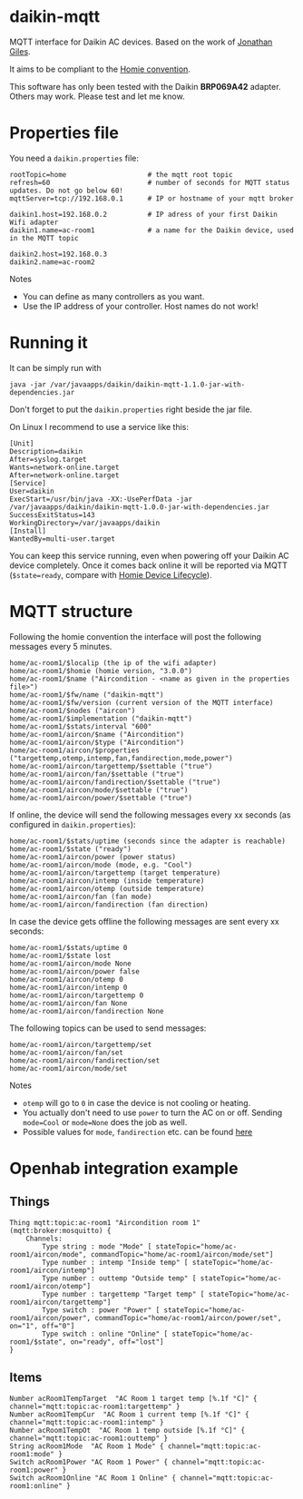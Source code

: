 # daikin-mqtt
MQTT interface for Daikin AC devices. 
Based on the work of [Jonathan Giles](https://bitbucket.org/JonathanGiles/jdaikin/src/default/).

It aims to be compliant to the [Homie convention](https://homieiot.github.io).

This software has only been tested with the Daikin **BRP069A42** adapter. Others may work. Please test and let me know.

# Properties file
You need a `daikin.properties` file:

```
rootTopic=home                    # the mqtt root topic
refresh=60                        # number of seconds for MQTT status updates. Do not go below 60!
mqttServer=tcp://192.168.0.1      # IP or hostname of your mqtt broker

daikin1.host=192.168.0.2          # IP adress of your first Daikin Wifi adapter
daikin1.name=ac-room1             # a name for the Daikin device, used in the MQTT topic

daikin2.host=192.168.0.3
daikin2.name=ac-room2
```

Notes
* You can define as many controllers as you want.
* Use the IP address of your controller. Host names do not work!

# Running it
It can be simply run with

`java -jar /var/javaapps/daikin/daikin-mqtt-1.1.0-jar-with-dependencies.jar`

Don't forget to put the `daikin.properties` right beside the jar file.

On Linux I recommend to use a service like this:

```
[Unit]
Description=daikin
After=syslog.target
Wants=network-online.target
After=network-online.target
[Service]
User=daikin
ExecStart=/usr/bin/java -XX:-UsePerfData -jar /var/javaapps/daikin/daikin-mqtt-1.0.0-jar-with-dependencies.jar
SuccessExitStatus=143
WorkingDirectory=/var/javaapps/daikin
[Install]
WantedBy=multi-user.target
```

You can keep this service running, even when powering off your Daikin AC device completely. Once it comes back online it will be reported via MQTT (`$state=ready`, compare with [Homie Device Lifecycle](https://homieiot.github.io/specification/#device-lifecycle)).

# MQTT structure

Following the homie convention the interface will post the following messages every 5 minutes.

```
home/ac-room1/$localip (the ip of the wifi adapter)
home/ac-room1/$homie (homie version, "3.0.0")
home/ac-room1/$name ("Aircondition - <name as given in the properties file>")
home/ac-room1/$fw/name ("daikin-mqtt")
home/ac-room1/$fw/version (current version of the MQTT interface)
home/ac-room1/$nodes ("aircon")
home/ac-room1/$implementation ("daikin-mqtt")
home/ac-room1/$stats/interval "600"
home/ac-room1/aircon/$name ("Aircondition")
home/ac-room1/aircon/$type ("Aircondition")
home/ac-room1/aircon/$properties ("targettemp,otemp,intemp,fan,fandirection,mode,power")
home/ac-room1/aircon/targettemp/$settable ("true")
home/ac-room1/aircon/fan/$settable ("true")
home/ac-room1/aircon/fandirection/$settable ("true")
home/ac-room1/aircon/mode/$settable ("true")
home/ac-room1/aircon/power/$settable ("true")
```


If online, the device will send the following messages every xx seconds (as configured in `daikin.properties`):

```
home/ac-room1/$stats/uptime (seconds since the adapter is reachable)
home/ac-room1/$state ("ready")
home/ac-room1/aircon/power (power status)
home/ac-room1/aircon/mode (mode, e.g. "Cool")
home/ac-room1/aircon/targettemp (target temperature)
home/ac-room1/aircon/intemp (inside temperature)
home/ac-room1/aircon/otemp (outside temperature)
home/ac-room1/aircon/fan (fan mode)
home/ac-room1/aircon/fandirection (fan direction)
```

In case the device gets offline the following messages are sent every xx seconds:

```
home/ac-room1/$stats/uptime 0
home/ac-room1/$state lost
home/ac-room1/aircon/mode None
home/ac-room1/aircon/power false
home/ac-room1/aircon/otemp 0
home/ac-room1/aircon/intemp 0
home/ac-room1/aircon/targettemp 0
home/ac-room1/aircon/fan None
home/ac-room1/aircon/fandirection None
```

The following topics can be used to send messages:

```
home/ac-room1/aircon/targettemp/set
home/ac-room1/aircon/fan/set
home/ac-room1/aircon/fandirection/set
home/ac-room1/aircon/mode/set

```

Notes
* `otemp` will go to `0` in case the device is not cooling or heating.
* You actually don't need to use `power` to turn the AC on or off. Sending `mode=Cool` or `mode=None` does the job as well.
* Possible values for `mode`, `fandirection` etc. can be found [here](https://bitbucket.org/m-do/jdaikin/src/default/src/main/java/net/jonathangiles/daikin/enums/) 

# Openhab integration example

## Things
```
Thing mqtt:topic:ac-room1 "Aircondition room 1" (mqtt:broker:mosquitto) {
    Channels:
        Type string : mode "Mode" [ stateTopic="home/ac-room1/aircon/mode", commandTopic="home/ac-room1/aircon/mode/set"]
        Type number : intemp "Inside temp" [ stateTopic="home/ac-room1/aircon/intemp"] 
        Type number : outtemp "Outside temp" [ stateTopic="home/ac-room1/aircon/otemp"] 
        Type number : targettemp "Target temp" [ stateTopic="home/ac-room1/aircon/targettemp"] 
        Type switch : power "Power" [ stateTopic="home/ac-room1/aircon/power", commandTopic="home/ac-room1/aircon/power/set", on="1", off="0"]
        Type switch : online "Online" [ stateTopic="home/ac-room1/$state", on="ready", off="lost"]
}
```
## Items
```
Number acRoom1TempTarget  "AC Room 1 target temp [%.1f °C]" { channel="mqtt:topic:ac-room1:targettemp" }
Number acRoom1TempCur  "AC Room 1 current temp [%.1f °C]" { channel="mqtt:topic:ac-room1:intemp" }
Number acRoom1TempOt  "AC Room 1 temp outside [%.1f °C]" { channel="mqtt:topic:ac-room1:outtemp" }
String acRoom1Mode  "AC Room 1 Mode" { channel="mqtt:topic:ac-room1:mode" }
Switch acRoom1Power "AC Room 1 Power" { channel="mqtt:topic:ac-room1:power" }
Switch acRoom1Online "AC Room 1 Online" { channel="mqtt:topic:ac-room1:online" }
```
